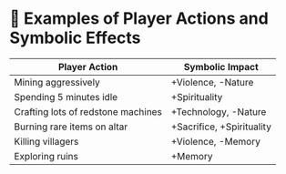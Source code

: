 # 🧪 Examples of Player Actions and Symbolic Effects

| Player Action                       | Symbolic Impact                     |
|------------------------------------|-------------------------------------|
| Mining aggressively                 | +Violence, -Nature                  |
| Spending 5 minutes idle             | +Spirituality                       |
| Crafting lots of redstone machines | +Technology, -Nature                |
| Burning rare items on altar        | +Sacrifice, +Spirituality           |
| Killing villagers                  | +Violence, -Memory                  |
| Exploring ruins                    | +Memory                             |
